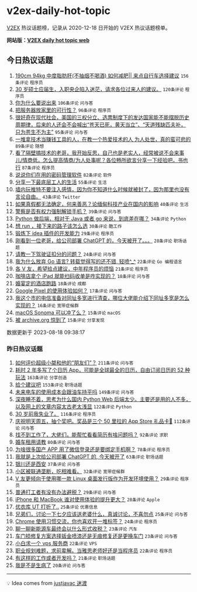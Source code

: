 # v2ex-daily-hot-topic

[V2EX](https://www.v2ex.com/) 热议话题榜，记录从 2020-12-18 日开始的 V2EX 热议话题榜单。

**网站版：[V2EX daily hot topic web](https://boojack.github.io/v2ex-daily-hot-topic-web/)**

## 今日热议话题

<!-- TODAY BEGIN -->

1. [190cm 94kg 中度脂肪肝(不抽烟不喝酒) 如何减肥|| 来点自行车选择建议](https://www.v2ex.com/t/966354) `156条评论` `程序员`
1. [30 岁硕士应届生，入职央企陷入迷茫，请求各位过来人的建议。](https://www.v2ex.com/t/966335) `120条评论` `程序员`
1. [你为什么要说出来](https://www.v2ex.com/t/966282) `106条评论` `问与答`
1. [把服务器放家里的可行性？](https://www.v2ex.com/t/966307) `96条评论` `程序员`
1. [很好奇在现代社会，美国的三权分立、选票制度下的发达国家能不能摆脱历史周期律，后来的人还会不会喊出“苍天已死，黄天当立”、“天道残缺匹夫补，只为苍生不为主”](https://www.v2ex.com/t/966333) `95条评论` `问与答`
1. [一堆拿技术当赚钱工具的人，在教一个热爱技术的人 为人处世，真的蛮可悲的](https://www.v2ex.com/t/966452) `89条评论` `随想`
1. [看了隔壁搞技术的老哥，我开始反思，自己也是老实人，经常被说不会来事儿/情商低，怎么提高情商/为人处事呢？各位畅所欲言分享一下经验吧，书也行](https://www.v2ex.com/t/966357) `87条评论` `程序员`
1. [说说你们在用的密码管理软件](https://www.v2ex.com/t/966301) `82条评论` `软件`
1. [分享一下最底层工人的生活](https://www.v2ex.com/t/966467) `55条评论` `生活`
1. [墙内玩推特不要注入感情，因为你不知道什么时候就被封了，因为那里也没有言论自由。](https://www.v2ex.com/t/966401) `43条评论` `Twitter`
1. [如果真假都无法确定，何来善恶？论缅甸科技产业在国内的影响](https://www.v2ex.com/t/966439) `40条评论` `生活`
1. [警察是否有权力强制解锁手机？](https://www.v2ex.com/t/966347) `39条评论` `问与答`
1. [Python 做后端，相对于 Java 或者 go 来说，到底差在哪？](https://www.v2ex.com/t/966460) `34条评论` `Python`
1. [想 run ，接下来的路子该怎么选](https://www.v2ex.com/t/966294) `30条评论` `酷工作`
1. [锻炼下 idea 插件的开发能力](https://www.v2ex.com/t/966418) `29条评论` `程序员`
1. [刚看到一位老哥，给公司部署 ChatGPT 的，今天被开了。。。](https://www.v2ex.com/t/966323) `28条评论` `职场话题`
1. [请教一下驾驶证扣分的问题？](https://www.v2ex.com/t/966363) `24条评论` `问与答`
1. [我为什么放弃 Go 语言? 转载觉得写的还不错, 轻喷^_^](https://www.v2ex.com/t/966394) `22条评论` `Go 编程语言`
1. [各 V 友，希望给点建议，中年程序员的烦恼](https://www.v2ex.com/t/966285) `21条评论` `程序员`
1. [咖啡店拿个 iPad 就能扫码收单是咋实现的？](https://www.v2ex.com/t/966396) `18条评论` `问与答`
1. [婚宴定的酒店跑路](https://www.v2ex.com/t/966296) `18条评论` `成都`
1. [Google Pixel 的使用体验如何？](https://www.v2ex.com/t/966283) `17条评论` `问与答`
1. [我这个市的电信准备对同址多宽进行清查，哪位大佬能介绍下同址多宽是怎么实现的？](https://www.v2ex.com/t/966293) `16条评论` `宽带症候群`
1. [macOS Sonoma 可以冲了么？](https://www.v2ex.com/t/966324) `15条评论` `macOS`
1. [被 archive.org 惊到了](https://www.v2ex.com/t/966303) `15条评论` `分享发现`

数据更新于 2023-08-18 09:38:17

<!-- TODAY END -->

### 昨日热议话题

<!-- YESTERDAY BEGIN -->

1. [如何评价超级小桀和他的“朋友们”？](https://www.v2ex.com/t/965958) `211条评论` `问与答`
1. [耗时 2 年多写了个日历 App，可能是全球最全的日历，自由订阅日历的 52 种玩法](https://www.v2ex.com/t/966033) `163条评论` `分享创造`
1. [给个建议吧](https://www.v2ex.com/t/966058) `153条评论` `职场话题`
1. [未来电车的使用成本会跟油车持平吗](https://www.v2ex.com/t/965961) `149条评论` `问与答`
1. [深夜睡不着，思考为什么国内 Python Web 后端太少。主要还是用的人不多，以及网上的文章内容太古老太浅显](https://www.v2ex.com/t/965956) `122条评论` `Python`
1. [30 岁前我失业了。](https://www.v2ex.com/t/966116) `116条评论` `程序员`
1. [庆祝明天周五，抽个奖吧。奖品是三个 50 里拉的 App Store 礼品卡🎉](https://www.v2ex.com/t/966094) `112条评论` `问与答`
1. [找不到工作了，大佬们，能帮忙看看简历有啥问题吗？](https://www.v2ex.com/t/966032) `92条评论` `求职`
1. [婚车租用请教](https://www.v2ex.com/t/965971) `80条评论` `问与答`
1. [为啥很多国产 APP 用了微信登录还是要绑定手机啊？](https://www.v2ex.com/t/965984) `78条评论` `程序员`
1. [我就是上次给公司部署 ChatGPT 的, 今天被开了](https://www.v2ex.com/t/966243) `63条评论` `职场话题`
1. [银川还是西安](https://www.v2ex.com/t/965955) `37条评论` `问与答`
1. [小区被联通垄断，吃相难看。](https://www.v2ex.com/t/966007) `32条评论` `宽带症候群`
1. [V 友更倾向于使用哪一款 Linux 桌面发行版作为开发环境使用？](https://www.v2ex.com/t/966154) `29条评论` `程序员`
1. [普通打工者有没有办法避税？](https://www.v2ex.com/t/966050) `29条评论` `问与答`
1. [iPhone 和 MacBook 谁对使用体验的提升更大？](https://www.v2ex.com/t/966173) `28条评论` `Apple`
1. [优衣库 UT 打折了..](https://www.v2ex.com/t/966092) `25条评论` `优惠信息`
1. [兄弟们，讨论一下七夕应该送老婆什么，真诚讨论，不喜勿点](https://www.v2ex.com/t/966063) `25条评论` `问与答`
1. [Chrome 使用习惯交流，你也喜欢开一堆标签？](https://www.v2ex.com/t/965989) `24条评论` `程序员`
1. [聊一聊新能源车最终会以什么形式收税？](https://www.v2ex.com/t/966170) `23条评论` `汽车`
1. [车门损修复方案选择钣金喷漆还是无痕修复还是更换车门](https://www.v2ex.com/t/966026) `23条评论` `问与答`
1. [小白求一个 vps 服务商](https://www.v2ex.com/t/966148) `22条评论` `VPS`
1. [职业规划难题，求前辈解。当雅思老师好还是当程序员](https://www.v2ex.com/t/966053) `22条评论` `程序员`
1. [有这样的工作或者开发吗？](https://www.v2ex.com/t/965960) `21条评论` `职场话题`
1. [我是不是生病了](https://www.v2ex.com/t/965985) `20条评论` `问与答`

<!-- YESTERDAY END -->

---

💡 Idea comes from [justjavac 迷渡](https://github.com/justjavac/)
